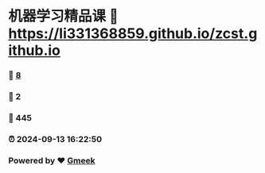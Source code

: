 # 机器学习精品课 :link: https://li331368859.github.io/zcst.github.io 
### :page_facing_up: [8](https://li331368859.github.io/zcst.github.io/tag.html) 
### :speech_balloon: 2 
### :hibiscus: 445 
### :alarm_clock: 2024-09-13 16:22:50 
### Powered by :heart: [Gmeek](https://github.com/Meekdai/Gmeek)
